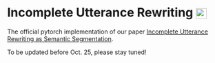 # Incomplete Utterance Rewriting <img src="https://pytorch.org/assets/images/logo-dark.svg" height = "25" align=center />

The official pytorch implementation of our paper [Incomplete Utterance Rewriting as Semantic Segmentation](https://arxiv.org/pdf/2009.13166.pdf).

To be updated before Oct. 25, please stay tuned!